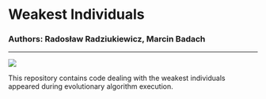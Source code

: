 # Weakest Individuals 

### Authors: Radosław Radziukiewicz, Marcin Badach

---

![](https://github.com/RybaPila-IT/Weakest-Individuals/actions/workflows/test.yaml/badge.svg)


This repository contains code dealing with the weakest individuals appeared 
during evolutionary algorithm execution. <br>
